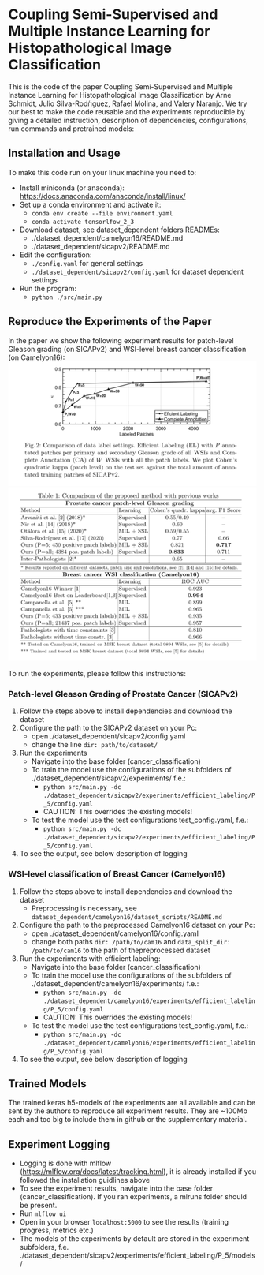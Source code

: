 # Coupling Semi-Supervised and Multiple Instance Learning for Histopathological Image Classification 
This is the code of the paper Coupling Semi-Supervised and Multiple Instance Learning for Histopathological Image Classification by
Arne Schmidt, Julio Silva-Rodŕıguez, Rafael Molina, and Valery Naranjo.
We try our best to make the code reusable and the experiments reproducible by giving a detailed instruction, description 
of dependencies, configurations, run commands and pretrained models:
## Installation and Usage
To make this code run on your linux machine you need to:
* Install miniconda (or anaconda): https://docs.anaconda.com/anaconda/install/linux/ 
* Set up a conda environment and activate it:
    * `conda env create --file environment.yaml`
    * `conda activate tensorlfow_2_3`
* Download dataset, see dataset_dependent folders READMEs:
    * ./dataset_dependent/camelyon16/README.md
    * ./dataset_dependent/sicapv2/README.md
* Edit the configuration:
    * `./config.yaml` for general settings
    * `./dataset_dependent/sicapv2/config.yaml` for dataset dependent settings
* Run the program:
    * `python ./src/main.py`
    
## Reproduce the Experiments of the Paper
In the paper we show the following experiment results for patch-level Gleason grading (on SICAPv2) and WSI-level breast 
cancer classification (on Camelyon16):
![Figure 2](./experiment_results/Fig2.png)
![Table 1](./experiment_results/Tab1.png)

To run the experiments, please follow this instructions:

### Patch-level Gleason Grading of Prostate Cancer (SICAPv2)
1. Follow the steps above to install dependencies and download the dataset
2. Configure the path to the SICAPv2 dataset on your Pc:
    * open ./dataset_dependent/sicapv2/config.yaml
    * change the line   `dir: path/to/dataset/`
3. Run the experiments
    * Navigate into the base folder (cancer_classification)
    * To train the model use the configurations of the subfolders of ./dataset_dependent/sicapv2/experiments/ f.e.:  
        * `python src/main.py -dc ./dataset_dependent/sicapv2/experiments/efficient_labeling/P_5/config.yaml`
        * CAUTION: This overrides the existing models!
    * To test the model use the test configurations test_config.yaml, f.e.:
        * `python src/main.py -dc ./dataset_dependent/sicapv2/experiments/efficient_labeling/P_5/config.yaml`
4. To see the output, see below description of logging

### WSI-level classification of Breast Cancer (Camelyon16)
1. Follow the steps above to install dependencies and download the dataset
    * Preprocessing is necessary, see `dataset_dependent/camelyon16/dataset_scripts/README.md`
2. Configure the path to the preprocessed Camelyon16 dataset on your Pc:
    * open ./dataset_dependent/camelyon16/config.yaml
    * change both paths   `dir: /path/to/cam16` and `data_split_dir: /path/to/cam16` to the 
    path of thepreprocessed dataset
3. Run the experiments with efficient labeling:
    * Navigate into the base folder (cancer_classification)
    * To train the model use the configurations of the subfolders of ./dataset_dependent/camelyon16/experiments/ f.e.:  
        * `python src/main.py -dc ./dataset_dependent/camelyon16/experiments/efficient_labeling/P_5/config.yaml`
        * CAUTION: This overrides the existing models!
    * To test the model use the test configurations test_config.yaml, f.e.:
        * `python src/main.py -dc ./dataset_dependent/camelyon16/experiments/efficient_labeling/P_5/config.yaml`
4. To see the output, see below description of logging

## Trained Models
The trained keras h5-models of the experiments are all available and can be sent by the authors to reproduce all experiment results.
They are ~100Mb each and too big to include them in github or the supplementary material.

## Experiment Logging
* Logging is done with mlflow (https://mlflow.org/docs/latest/tracking.html), it is already installed if you followed the installation guidlines above
* To see the experiment results, navigate into the base folder (cancer_classification). If you ran experiments, a mlruns folder should be present. 
* Run `mlflow ui`
* Open in your browser `localhost:5000` to see the results (training progress, metrics etc.)
* The models of the experiments by default are stored in the experiment subfolders, f.e. 
./dataset_dependent/sicapv2/experiments/efficient_labeling/P_5/models/